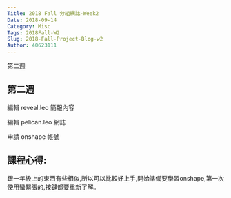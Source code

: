 ```yaml
---
Title: 2018 Fall 分組網誌-Week2
Date: 2018-09-14 
Category: Misc
Tags: 2018Fall-W2
Slug: 2018-Fall-Project-Blog-w2
Author: 40623111
---
```


第二週

<!-- PELICAN_END_SUMMARY -->

第二週
-----
編輯 reveal.leo 簡報內容

編輯 pelican.leo 網誌

申請 onshape 帳號


課程心得:
-----
跟一年級上的東西有些相似,所以可以比較好上手,開始準備要學習onshape,第一次使用蠻緊張的,按鍵都要重新了解。